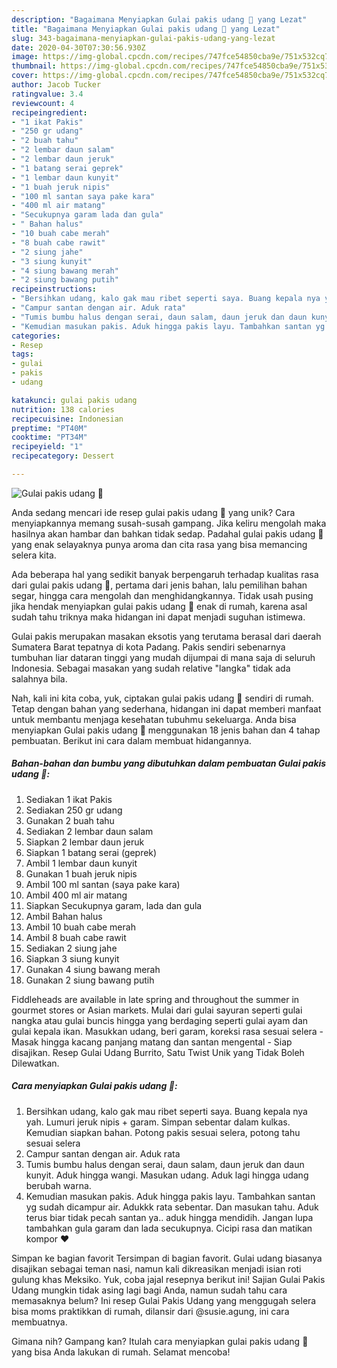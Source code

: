 ```yaml
---
description: "Bagaimana Menyiapkan Gulai pakis udang 🦐 yang Lezat"
title: "Bagaimana Menyiapkan Gulai pakis udang 🦐 yang Lezat"
slug: 343-bagaimana-menyiapkan-gulai-pakis-udang-yang-lezat
date: 2020-04-30T07:30:56.930Z
image: https://img-global.cpcdn.com/recipes/747fce54850cba9e/751x532cq70/gulai-pakis-udang-🦐-foto-resep-utama.jpg
thumbnail: https://img-global.cpcdn.com/recipes/747fce54850cba9e/751x532cq70/gulai-pakis-udang-🦐-foto-resep-utama.jpg
cover: https://img-global.cpcdn.com/recipes/747fce54850cba9e/751x532cq70/gulai-pakis-udang-🦐-foto-resep-utama.jpg
author: Jacob Tucker
ratingvalue: 3.4
reviewcount: 4
recipeingredient:
- "1 ikat Pakis"
- "250 gr udang"
- "2 buah tahu"
- "2 lembar daun salam"
- "2 lembar daun jeruk"
- "1 batang serai geprek"
- "1 lembar daun kunyit"
- "1 buah jeruk nipis"
- "100 ml santan saya pake kara"
- "400 ml air matang"
- "Secukupnya garam lada dan gula"
- " Bahan halus"
- "10 buah cabe merah"
- "8 buah cabe rawit"
- "2 siung jahe"
- "3 siung kunyit"
- "4 siung bawang merah"
- "2 siung bawang putih"
recipeinstructions:
- "Bersihkan udang, kalo gak mau ribet seperti saya. Buang kepala nya yah. Lumuri jeruk nipis + garam. Simpan sebentar dalam kulkas. Kemudian siapkan bahan. Potong pakis sesuai selera, potong tahu sesuai selera"
- "Campur santan dengan air. Aduk rata"
- "Tumis bumbu halus dengan serai, daun salam, daun jeruk dan daun kunyit. Aduk hingga wangi. Masukan udang. Aduk lagi hingga udang berubah warna."
- "Kemudian masukan pakis. Aduk hingga pakis layu. Tambahkan santan yg sudah dicampur air. Adukkk rata sebentar. Dan masukan tahu. Aduk terus biar tidak pecah santan ya.. aduk hingga mendidih. Jangan lupa tambahkan gula garam dan lada secukupnya. Cicipi rasa dan matikan kompor ❤️"
categories:
- Resep
tags:
- gulai
- pakis
- udang

katakunci: gulai pakis udang 
nutrition: 138 calories
recipecuisine: Indonesian
preptime: "PT40M"
cooktime: "PT34M"
recipeyield: "1"
recipecategory: Dessert

---
```



![Gulai pakis udang 🦐](https://img-global.cpcdn.com/recipes/747fce54850cba9e/751x532cq70/gulai-pakis-udang-🦐-foto-resep-utama.jpg)

Anda sedang mencari ide resep gulai pakis udang 🦐 yang unik? Cara menyiapkannya memang susah-susah gampang. Jika keliru mengolah maka hasilnya akan hambar dan bahkan tidak sedap. Padahal gulai pakis udang 🦐 yang enak selayaknya punya aroma dan cita rasa yang bisa memancing selera kita.

Ada beberapa hal yang sedikit banyak berpengaruh terhadap kualitas rasa dari gulai pakis udang 🦐, pertama dari jenis bahan, lalu pemilihan bahan segar, hingga cara mengolah dan menghidangkannya. Tidak usah pusing jika hendak menyiapkan gulai pakis udang 🦐 enak di rumah, karena asal sudah tahu triknya maka hidangan ini dapat menjadi suguhan istimewa.

Gulai pakis merupakan masakan eksotis yang terutama berasal dari daerah Sumatera Barat tepatnya di kota Padang. Pakis sendiri sebenarnya tumbuhan liar dataran tinggi yang mudah dijumpai di mana saja di seluruh Indonesia. Sebagai masakan yang sudah relative &#34;langka&#34; tidak ada salahnya bila.


Nah, kali ini kita coba, yuk, ciptakan gulai pakis udang 🦐 sendiri di rumah. Tetap dengan bahan yang sederhana, hidangan ini dapat memberi manfaat untuk membantu menjaga kesehatan tubuhmu sekeluarga. Anda bisa menyiapkan Gulai pakis udang 🦐 menggunakan 18 jenis bahan dan 4 tahap pembuatan. Berikut ini cara dalam membuat hidangannya.

<!--inarticleads1-->

##### Bahan-bahan dan bumbu yang dibutuhkan dalam pembuatan Gulai pakis udang 🦐:

1. Sediakan 1 ikat Pakis
1. Sediakan 250 gr udang
1. Gunakan 2 buah tahu
1. Sediakan 2 lembar daun salam
1. Siapkan 2 lembar daun jeruk
1. Siapkan 1 batang serai (geprek)
1. Ambil 1 lembar daun kunyit
1. Gunakan 1 buah jeruk nipis
1. Ambil 100 ml santan (saya pake kara)
1. Ambil 400 ml air matang
1. Siapkan Secukupnya garam, lada dan gula
1. Ambil  Bahan halus
1. Ambil 10 buah cabe merah
1. Ambil 8 buah cabe rawit
1. Sediakan 2 siung jahe
1. Siapkan 3 siung kunyit
1. Gunakan 4 siung bawang merah
1. Gunakan 2 siung bawang putih


Fiddleheads are available in late spring and throughout the summer in gourmet stores or Asian markets. Mulai dari gulai sayuran seperti gulai nangka atau gulai buncis hingga yang berdaging seperti gulai ayam dan gulai kepala ikan. Masukkan udang, beri garam, koreksi rasa sesuai selera - Masak hingga kacang panjang matang dan santan mengental - Siap disajikan. Resep Gulai Udang Burrito, Satu Twist Unik yang Tidak Boleh Dilewatkan. 

<!--inarticleads2-->

##### Cara menyiapkan Gulai pakis udang 🦐:

1. Bersihkan udang, kalo gak mau ribet seperti saya. Buang kepala nya yah. Lumuri jeruk nipis + garam. Simpan sebentar dalam kulkas. Kemudian siapkan bahan. Potong pakis sesuai selera, potong tahu sesuai selera
1. Campur santan dengan air. Aduk rata
1. Tumis bumbu halus dengan serai, daun salam, daun jeruk dan daun kunyit. Aduk hingga wangi. Masukan udang. Aduk lagi hingga udang berubah warna.
1. Kemudian masukan pakis. Aduk hingga pakis layu. Tambahkan santan yg sudah dicampur air. Adukkk rata sebentar. Dan masukan tahu. Aduk terus biar tidak pecah santan ya.. aduk hingga mendidih. Jangan lupa tambahkan gula garam dan lada secukupnya. Cicipi rasa dan matikan kompor ❤️


Simpan ke bagian favorit Tersimpan di bagian favorit. Gulai udang biasanya disajikan sebagai teman nasi, namun kali dikreasikan menjadi isian roti gulung khas Meksiko. Yuk, coba jajal resepnya berikut ini! Sajian Gulai Pakis Udang mungkin tidak asing lagi bagi Anda, namun sudah tahu cara memasaknya belum? Ini resep Gulai Pakis Udang yang menggugah selera bisa moms praktikkan di rumah, dilansir dari @susie.agung, ini cara membuatnya. 

Gimana nih? Gampang kan? Itulah cara menyiapkan gulai pakis udang 🦐 yang bisa Anda lakukan di rumah. Selamat mencoba!
